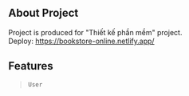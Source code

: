 ## About Project

Project is produced for "Thiết kế phần mềm" project.<br/>
Deploy: https://bookstore-online.netlify.app/


## Features


> `User`
